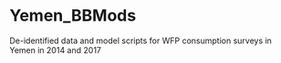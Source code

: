 # Yemen_BBMods
De-identified data and model scripts for WFP consumption surveys in Yemen in 2014 and 2017

